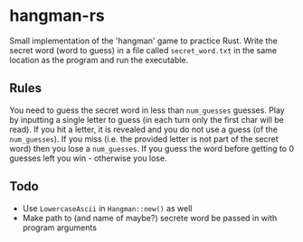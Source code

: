 # hangman-rs

Small implementation of the 'hangman' game to practice Rust. Write the secret word (word to guess) in a file called `secret_word.txt`
in the same location as the program and run the executable.

## Rules

You need to guess the secret word in less than `num_guesses` guesses. Play by inputting a single letter to guess (in each turn only the first char will be read). If you hit a letter, it is revealed and you do not use a guess (of the `num_guesses`). If you miss (i.e. the provided letter is not part of the secret word) then you lose a `num_guesses`. If you guess the word before getting to 0 guesses left you win - otherwise you lose.

## Todo

- Use `LowercaseAscii` in `Hangman::new()` as well
- Make path to (and name of maybe?) secrete word be passed in with program arguments
